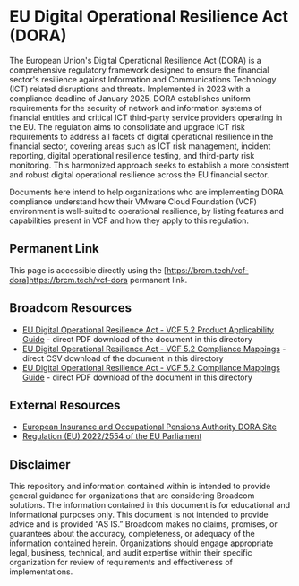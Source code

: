 # EU Digital Operational Resilience Act (DORA)

The European Union's Digital Operational Resilience Act (DORA) is a comprehensive regulatory framework designed to ensure the financial sector's resilience against Information and Communications Technology (ICT) related disruptions and threats. Implemented in 2023 with a compliance deadline of January 2025, DORA establishes uniform requirements for the security of network and information systems of financial entities and critical ICT third-party service providers operating in the EU. The regulation aims to consolidate and upgrade ICT risk requirements to address all facets of digital operational resilience in the financial sector, covering areas such as ICT risk management, incident reporting, digital operational resilience testing, and third-party risk monitoring. This harmonized approach seeks to establish a more consistent and robust digital operational resilience across the EU financial sector.

Documents here intend to help organizations who are implementing DORA compliance understand how their VMware Cloud Foundation (VCF) environment is well-suited to operational resilience, by listing features and capabilities present in VCF and how they apply to this regulation.

## Permanent Link

This page is accessible directly using the [https://brcm.tech/vcf-dora]https://brcm.tech/vcf-dora permanent link.

## Broadcom Resources

- [EU Digital Operational Resilience Act - VCF 5.2 Product Applicability Guide](https://raw.githubusercontent.com/vmware/vcf-security-and-compliance-guidelines/main/regulatory-compliance/cloud-foundation/5.2/dora/VCF-52-Product-Applicability-Guide-EU-DORA-20241212.pdf) - direct PDF download of the document in this directory
- [EU Digital Operational Resilience Act - VCF 5.2 Compliance Mappings](https://raw.githubusercontent.com/vmware/vcf-security-and-compliance-guidelines/main/regulatory-compliance/cloud-foundation/5.2/dora/VCF-52-Compliance-Mappings-EU-DORA-20250509.csv) - direct CSV download of the document in this directory
- [EU Digital Operational Resilience Act - VCF 5.2 Compliance Mappings Guide](https://raw.githubusercontent.com/vmware/vcf-security-and-compliance-guidelines/main/regulatory-compliance/cloud-foundation/5.2/dora/VCF-52-Compliance-Mappings-EU-DORA-20250509.pdf) - direct PDF download of the document in this directory

## External Resources

- [European Insurance and Occupational Pensions Authority DORA Site](https://www.eiopa.europa.eu/digital-operational-resilience-act-dora)
- [Regulation (EU) 2022/2554 of the EU Parliament](https://eur-lex.europa.eu/legal-content/EN/TXT/?uri=CELEX:32022R2554)

## Disclaimer
This repository and information contained within is intended to provide general guidance for organizations that are considering Broadcom solutions. The information contained in this document is for educational and informational purposes only. This document is not intended to provide advice and is provided “AS IS.” Broadcom makes no claims, promises, or guarantees about the accuracy, completeness, or adequacy of the information contained herein. Organizations should engage appropriate legal, business, technical, and audit expertise within their specific organization for review of requirements and effectiveness of implementations.